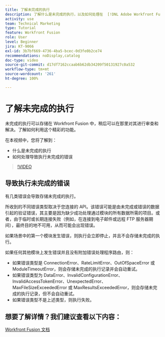 ```yaml
---
title: 了解未完成的执行
description: 了解什么是未完成的执行，以及如何处理在  [!DNL Adobe Workfront Fusion] 中导致未完成执行的错误。
activity: use
team: Technical Marketing
type: Tutorial
feature: Workfront Fusion
role: User
level: Beginner
jira: KT-9066
exl-id: 3b7bf669-4736-4ba5-bcec-0d3fe0b2ce74
recommendations: noDisplay,catalog
doc-type: video
source-git-commit: d17df7162ccaab6b62db34209f50131927c0a532
workflow-type: tm+mt
source-wordcount: '261'
ht-degree: 100%

---
```


# 了解未完成的执行

未完成的执行可以存储在 Workfront Fusion 中，稍后可以在那里对其进行审查和解决。了解如何利用这个精彩的功能。

在本视频中，您将了解到：

* 什么是未完成的执行
* 如何处理导致执行未完成的错误

>[!VIDEO](https://video.tv.adobe.com/v/335307/?quality=12&learn=on&enablevpops)

## 导致执行未完成的错误

有几类错误会导致存储未完成的执行。

所收到的不同错误类型取决于您连接的 API。该错误可能是由未完成或错误的数据引起的验证错误，其主要是因为缺少成功处理通过模块的所有数据所需的项目。或者，由于临时或长期连接失败（例如，在连接到电子邮件或远程 FTP 服务器期间），最终目的地不可用，从而可能会出现错误。

如果场景中的第一个模块发生错误，则执行会立即停止，并且不会存储未完成的执行。

如果任何其他模块上发生错误并且没有附加错误处理程序路由，则：

* 如果错误类型是 ConnectionError、RateLimitError、OutOfSpaceError 或 ModuleTimeoutError，则会存储未完成的执行记录并会自动重试。
* 如果错误类型为 DataError、InvalidConfigurationError、InvalidAccessTokenError、UnexpectedError、MaxFileSizeExceededError 或 MaxResultsExceededError，则会存储未完成的执行记录，但不会自动重试。
* 如果错误类型不是上述类型，则执行失败。

## 想要了解详情？我们建议查看以下内容：

[Workfront Fusion 文档](https://experienceleague.adobe.com/docs/workfront/using/adobe-workfront-fusion/workfront-fusion-2.html?lang=zh-Hans)
